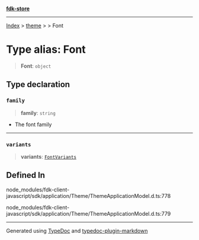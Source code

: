 [**fdk-store**](../../../README.md)
***

[Index](../../../API.md) > [theme](../../README.md) > [<internal>](../README.md) > Font

# Type alias: Font

> **Font**: `object`

## Type declaration

### `family`

> **family**: `string`

- The font family

***

### `variants`

> **variants**: [`FontVariants`](type-alias.FontVariants.md)

## Defined In

node\_modules/fdk-client-javascript/sdk/application/Theme/ThemeApplicationModel.d.ts:778

node\_modules/fdk-client-javascript/sdk/application/Theme/ThemeApplicationModel.d.ts:779

***
Generated using [TypeDoc](https://typedoc.org/) and [typedoc-plugin-markdown](https://www.npmjs.com/package/typedoc-plugin-markdown)
